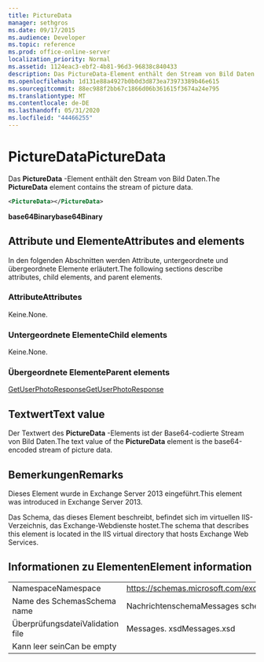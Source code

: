 ```yaml
---
title: PictureData
manager: sethgros
ms.date: 09/17/2015
ms.audience: Developer
ms.topic: reference
ms.prod: office-online-server
localization_priority: Normal
ms.assetid: 1124eac3-ebf2-4b81-96d3-96838c840433
description: Das PictureData-Element enthält den Stream von Bild Daten.
ms.openlocfilehash: 1d131e88a4927b0b0d3d873ea73973389b46e615
ms.sourcegitcommit: 88ec988f2bb67c1866d06b361615f3674a24e795
ms.translationtype: MT
ms.contentlocale: de-DE
ms.lasthandoff: 05/31/2020
ms.locfileid: "44466255"
---
```

# <a name="picturedata"></a><span data-ttu-id="055dc-103">PictureData</span><span class="sxs-lookup"><span data-stu-id="055dc-103">PictureData</span></span>

<span data-ttu-id="055dc-104">Das **PictureData** -Element enthält den Stream von Bild Daten.</span><span class="sxs-lookup"><span data-stu-id="055dc-104">The **PictureData** element contains the stream of picture data.</span></span> 
  
```XML
<PictureData></PictureData>
```

 <span data-ttu-id="055dc-105">**base64Binary**</span><span class="sxs-lookup"><span data-stu-id="055dc-105">**base64Binary**</span></span>
## <a name="attributes-and-elements"></a><span data-ttu-id="055dc-106">Attribute und Elemente</span><span class="sxs-lookup"><span data-stu-id="055dc-106">Attributes and elements</span></span>

<span data-ttu-id="055dc-107">In den folgenden Abschnitten werden Attribute, untergeordnete und übergeordnete Elemente erläutert.</span><span class="sxs-lookup"><span data-stu-id="055dc-107">The following sections describe attributes, child elements, and parent elements.</span></span>
  
### <a name="attributes"></a><span data-ttu-id="055dc-108">Attribute</span><span class="sxs-lookup"><span data-stu-id="055dc-108">Attributes</span></span>

<span data-ttu-id="055dc-109">Keine.</span><span class="sxs-lookup"><span data-stu-id="055dc-109">None.</span></span>
  
### <a name="child-elements"></a><span data-ttu-id="055dc-110">Untergeordnete Elemente</span><span class="sxs-lookup"><span data-stu-id="055dc-110">Child elements</span></span>

<span data-ttu-id="055dc-111">Keine.</span><span class="sxs-lookup"><span data-stu-id="055dc-111">None.</span></span>
  
### <a name="parent-elements"></a><span data-ttu-id="055dc-112">Übergeordnete Elemente</span><span class="sxs-lookup"><span data-stu-id="055dc-112">Parent elements</span></span>

[<span data-ttu-id="055dc-113">GetUserPhotoResponse</span><span class="sxs-lookup"><span data-stu-id="055dc-113">GetUserPhotoResponse</span></span>](getuserphotoresponse.md)
  
## <a name="text-value"></a><span data-ttu-id="055dc-114">Textwert</span><span class="sxs-lookup"><span data-stu-id="055dc-114">Text value</span></span>

<span data-ttu-id="055dc-115">Der Textwert des **PictureData** -Elements ist der Base64-codierte Stream von Bild Daten.</span><span class="sxs-lookup"><span data-stu-id="055dc-115">The text value of the **PictureData** element is the base64-encoded stream of picture data.</span></span> 
  
## <a name="remarks"></a><span data-ttu-id="055dc-116">Bemerkungen</span><span class="sxs-lookup"><span data-stu-id="055dc-116">Remarks</span></span>

<span data-ttu-id="055dc-117">Dieses Element wurde in Exchange Server 2013 eingeführt.</span><span class="sxs-lookup"><span data-stu-id="055dc-117">This element was introduced in Exchange Server 2013.</span></span>
  
<span data-ttu-id="055dc-118">Das Schema, das dieses Element beschreibt, befindet sich im virtuellen IIS-Verzeichnis, das Exchange-Webdienste hostet.</span><span class="sxs-lookup"><span data-stu-id="055dc-118">The schema that describes this element is located in the IIS virtual directory that hosts Exchange Web Services.</span></span>
  
## <a name="element-information"></a><span data-ttu-id="055dc-119">Informationen zu Elementen</span><span class="sxs-lookup"><span data-stu-id="055dc-119">Element information</span></span>

|||
|:-----|:-----|
|<span data-ttu-id="055dc-120">Namespace</span><span class="sxs-lookup"><span data-stu-id="055dc-120">Namespace</span></span>  <br/> |https://schemas.microsoft.com/exchange/services/2006/messages  <br/> |
|<span data-ttu-id="055dc-121">Name des Schemas</span><span class="sxs-lookup"><span data-stu-id="055dc-121">Schema name</span></span>  <br/> |<span data-ttu-id="055dc-122">Nachrichtenschema</span><span class="sxs-lookup"><span data-stu-id="055dc-122">Messages schema</span></span>  <br/> |
|<span data-ttu-id="055dc-123">Überprüfungsdatei</span><span class="sxs-lookup"><span data-stu-id="055dc-123">Validation file</span></span>  <br/> |<span data-ttu-id="055dc-124">Messages. xsd</span><span class="sxs-lookup"><span data-stu-id="055dc-124">Messages.xsd</span></span>  <br/> |
|<span data-ttu-id="055dc-125">Kann leer sein</span><span class="sxs-lookup"><span data-stu-id="055dc-125">Can be empty</span></span>  <br/> ||
   

